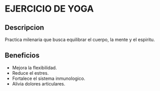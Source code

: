 # EJERCICIO DE YOGA

## Descripcion
Practica milenaria que busca equilibrar el cuerpo, la mente y el espiritu.

## Beneficios
- Mejora la flexibilidad.
- Reduce el estres.
- Fortalece el sistema inmunologico.
- Alivia dolores articulares.

